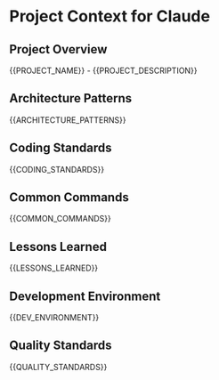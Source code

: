 # Project Context for Claude

## Project Overview
{{PROJECT_NAME}} - {{PROJECT_DESCRIPTION}}

## Architecture Patterns
{{ARCHITECTURE_PATTERNS}}

## Coding Standards
{{CODING_STANDARDS}}

## Common Commands
{{COMMON_COMMANDS}}

## Lessons Learned
{{LESSONS_LEARNED}}

## Development Environment
{{DEV_ENVIRONMENT}}

## Quality Standards
{{QUALITY_STANDARDS}}